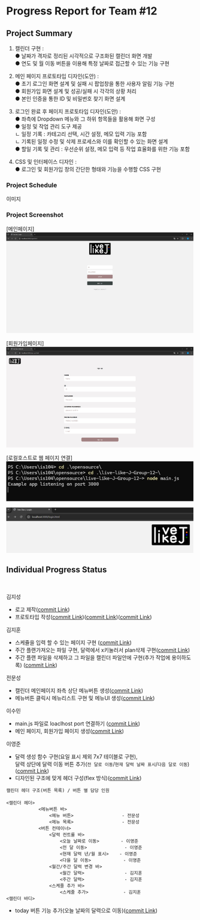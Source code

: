 # Progress Report for Team #12

## Project Summary

1. 캘린더 구현 : <br/>
    ● 날짜가 격자로 정리된 시각적으로 구조화된 캘린더 화면 개발<br/>
	● 연도 및 월 이동 버튼을 이용해 특정 날짜로 접근할 수 있는 기능 구현<br/>

2. 메인 페이지 프로토타입 디자인(도안) : <br/>
	● 초기 로그인 화면 설계 및 실패 시 팝업창을 통한 사용자 알림 기능 구현<br/>
	● 회원가입 화면 설계 및 성공/실패 시 각각의 상황 처리<br/>
	● 본인 인증을 통한 ID 및 비밀번호 찾기 화면 설계<br/>

3. 로그인 완료 후 페이지 프로토타입 디자인(도안) : <br/>
	● 좌측에 Dropdown 메뉴와 그 하위 항목들을 활용해 화면 구성<br/>
	● 일정 및 작업 관리 도구 제공<br/>
        ㄴ 일정 기록 : 카테고리 선택, 시간 설정, 메모 입력 기능 포함<br/>
		ㄴ 기록된 일정 수정 및 삭제 프로세스와 이를 확인할 수 있는 화면 설계<br/>
	● 할일 기록 및 관리 : 우선순위 설정, 메모 입력 등 작업 효율화를 위한 기능 포함<br/>
4. CSS 및 인터페이스 디자인 : <br/>
	● 로그인 및 회원가입 창의 간단한 형태와 기능을 수행할 CSS 구현<br/>

### Project Schedule
이미지<br/>


### Project Screenshot


[메인페이지]
<br/>
<img src="images/main.jpg" alt="main" width="500"><br/>

[회원가입페이지]
<br/>
<img src="images/signup.jpg" alt ="signup" width = "500"><br/>

[로컬호스트로 웹 페이지 연결]
<br/>
<img src="images/localhost_connection.jpg" alt ="signup" width = "500"><br/>

<img src="images/localhost_web.jpg" alt ="signup" width = "500"><br/>

## Individual Progress Status
<br/>


김지성
- 로고 제작([commit Link](https://github.com/z2sseong2/live-like-J-Group-12-/commit/bbf789cde585b05822526c3cd4688529197091fb))
- 프로토타입 작성([commit Link](https://github.com/z2sseong2/live-like-J-Group-12-/commit/c4f1bb293d40f5d3eb7f6297fa010e45c432a706))([commit Link](https://github.com/z2sseong2/live-like-J-Group-12-/commit/f27c37cf2323b17307170d5d0ea27c34cc6bb2e1))([commit Link](https://github.com/z2sseong2/live-like-J-Group-12-/commit/4dea823e47a2d6d8210fd191731e8a7777f5f358))

김지훈
- 스케쥴을 입력 할 수 있는 페이지 구현 ([commit Link](https://github.com/z2sseong2/live-like-J-Group-12-/commit/e82247e154dd4b13e62fb03f3f2eea3db213a5c0))
- 주간 플랜가져오는 파일 구현, 달력에서 x키눌러서 plan삭제 구현([commit Link](https://github.com/z2sseong2/live-like-J-Group-12-/commit/864d662bf062ec213249000fd8fff3a09bdc9c2c))
- 주간 플랜 파일을 삭제하고 그 파일을 캘린더 파일안에 구현(추가 작업에 용이하도록) ([commit Link](https://github.com/z2sseong2/live-like-J-Group-12-/commit/073add47e441b6c64395452ce7170897b7dde524#diff-5f38abb3fad5051291c4f847bda8f2979929e89e4d74fbdafd5de2aebc9c0db2))

전문성
- 캘린더 메인페이지 좌측 상단 메뉴버튼 생성([commit Link](https://github.com/z2sseong2/live-like-J-Group-12-/commit/d51d0fe796c95b555297b5a6164d6763b8ce3808))
- 메뉴버튼 클릭시 메뉴리스트 구현 및 메뉴UI 생성([commit Link](https://github.com/z2sseong2/live-like-J-Group-12-/commit/794e5f84ed8451dbe049c0855533e71fc0f48242))


이수민
- main.js 파일로 loaclhost port 연결하기 ([commit Link](https://github.com/z2sseong2/live-like-J-Group-12-/commit/511642d02d7505d5a50a4fa2118d5b7bc1e70110))
- 메인 페이지, 회원가입 페이지 생성([commit Link](https://github.com/z2sseong2/live-like-J-Group-12-/commit/1c683d83d52fba1bf4099cf88cb14a3314473905))

이영준
- 달력 생성 함수 구현(요일 표시 제외 7x7 테이블로 구현),<br/>
달력 상단에 달력 이동 버튼 추가(```전 달로 이동```/```현재 달력 날짜 표시```/```다음 달로 이동```)([commit Link](https://github.com/z2sseong2/live-like-J-Group-12-/commit/03a01a8b8668db1fc36ad0f02067d3efe433aced))
- 디자인된 구조에 맞게 헤더 구성(flex 방식)([commit Link](https://github.com/z2sseong2/live-like-J-Group-12-/commit/e38b1bb9a76479c17a378bb7799a6c2849905a2a))
```
캘린더 헤더 구조(버튼 목록) / 버튼 별 담당 인원

<캘린더 헤더>
            <메뉴버튼 바>
                <메뉴 버튼>                  - 전문성
                <메뉴 목록>                  - 전문성
            <버튼 컨테이너>
                <달력 컨트롤 바>
                    <오늘 날짜로 이동>        - 이영준
                    <전 달 이동>              - 이영준
                    <현재 달력 년/월 표시>    - 이영준
                    <다을 달 이동>            - 이영준
                <월간/주간 달력 변경 바>
                    <월간 달력>               - 김지훈
                    <주간 달력>               - 김지훈
                <스케줄 추가 바>
                    <스케줄 추가>             - 김지훈
<캘린더 바디>
```
- today 버튼 기능 추가(오늘 날짜의 달력으로 이동)([commit Link](https://github.com/z2sseong2/live-like-J-Group-12-/commit/05a51de89e432590a19ea1e61ef40e3c9fe405f6))
